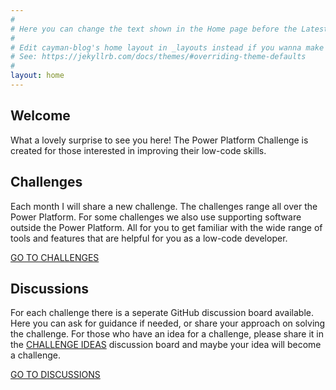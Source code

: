 ```yaml
---
#
# Here you can change the text shown in the Home page before the Latest Posts section.
#
# Edit cayman-blog's home layout in _layouts instead if you wanna make some changes
# See: https://jekyllrb.com/docs/themes/#overriding-theme-defaults
#
layout: home
---
```


## Welcome
What a lovely surprise to see you here! The Power Platform Challenge is created for those interested in improving their low-code skills.

## Challenges
Each month I will share a new challenge. The challenges range all over the Power Platform. For some challenges we also use supporting software outside the Power Platform. All for you to get familiar with the wide range of tools and features that are helpful for you as a low-code developer.

[GO TO CHALLENGES](challenges.md)

## Discussions
For each challenge there is a seperate GitHub discussion board available. Here you can ask for guidance if needed, or share your approach on solving the challenge. 
For those who have an idea for a challenge, please share it in the [CHALLENGE IDEAS](https://github.com/miguelverweij/PowerPlatformChallenge/discussions/2) discussion board and maybe your idea will become a challenge.

[GO TO DISCUSSIONS](https://github.com/miguelverweij/PowerPlatformChallenge/discussions)
